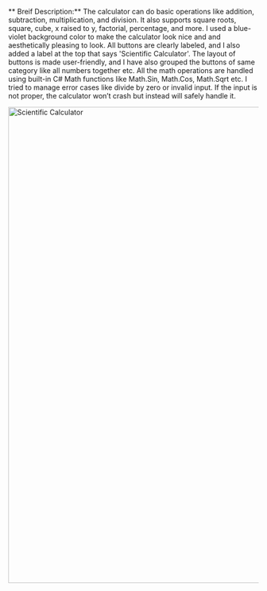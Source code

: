 ** Breif Description:**
 The calculator can do basic operations like addition, subtraction, multiplication, and division. It also
 supports square roots, square, cube, x raised to y, factorial, percentage, and more.
 I used a blue-violet background color to make the calculator look nice and and aesthetically pleasing to
 look. All buttons are clearly labeled, and I also added a label at the top that says 'Scientific Calculator'. The
 layout of buttons is made user-friendly, and I have also grouped the buttons of same category like all
 numbers together etc.
 All the math operations are handled using built-in C# Math functions like Math.Sin, Math.Cos, Math.Sqrt
 etc.
 I tried to manage error cases like divide by zero or invalid input. If the input is not proper, the calculator
 won’t crash but instead will safely handle it.
 
 <img width="959" alt="Scientific Calculator" src="https://github.com/user-attachments/assets/87d26aca-c09a-4fd8-8a0c-bbe5d18a89ff" />
